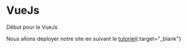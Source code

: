 # VueJs

Début pour le VueJs

Nous allons deployer notre site en suivant le [tutoriel](https://www.gekkode.com/developpement/tutoriel-vuejs-3-pour-les-debutants/){:target="_blank"}
